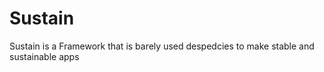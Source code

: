 # Sustain

Sustain is a Framework that is barely used despedcies to make stable and sustainable apps
